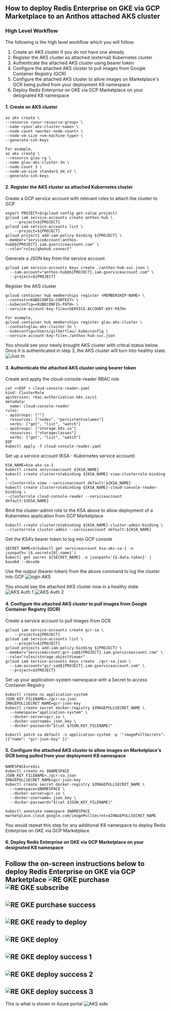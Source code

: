 ## How to deploy Redis Enterprise on GKE via GCP Marketplace to an Anthos attached AKS cluster

### High Level Workflow
The following is the high level workflow which you will follow:
1. Create an AKS cluster if you do not have one already
2. Register the AKS cluster as attached (external) Kubernetes cluster
3. Authenticate the attached AKS cluster using bearer token
4. Configure the attached AKS cluster to pull images from Google Container Registry (GCR)
5. Configure the attached AKS cluster to allow images on Marketplace's GCR being pulled from your deployment K8 namespace
6. Deploy Redis Enterprise on GKE via GCP Marketplace on your designated K8 namespace

#### 1. Create an AKS cluster 
```
az aks create \
--resource <your-resource-group> \
--name <your-aks-cluster-name> \
--node-count <worker-node-count> \
--node-vm-size <vm-machine-type> \
--generate-ssh-keys

For example,
az aks create \
--resource glau-rg \
--name glau-aks-cluster-3n \
--node-count 3 \
--node-vm-size standard_d4_v2 \
--generate-ssh-keys
```

#### 2. Register the AKS cluster as attached Kubernetes cluster
Create a GCP service account with relevant roles to attach the cluster to GCP
```
export PROJECT=$(gcloud config get-value project)
gcloud iam service-accounts create anthos-hub \
	--project=${PROJECT}
gcloud iam service-accounts list \
	--project=${PROJECT}
gcloud projects add-iam-policy-binding ${PROJECT} \
--member="serviceAccount:anthos-hub@${PROJECT}.iam.gserviceaccount.com" \
--role="roles/gkehub.connect"
```

Generate a JSON key from the service account
```
gcloud iam service-accounts keys create ./anthos-hub-svc.json \
  --iam-account="anthos-hub@${PROJECT}.iam.gserviceaccount.com" \
  --project=${PROJECT}
```

Register the AKS cluster
```
gcloud container hub memberships register <MEMBERSHIP-NAME> \
--context=<KUBECONFIG-CONTEXT> \
--kubeconfig=<KUBECONFIG-PATH> \
--service-account-key-file=<SERVICE-ACCOUNT-KEY-PATH>

For example,
gcloud container hub memberships register glau-aks-cluster \
--context=glau-aks-cluster-3n \
--kubeconfig=/Users/gilbertlau/.kube/config \
--service-account-key-file=./anthos-hub-svc.json
``` 

You should see your newly brought AKS cluster with critcal status below.  Once it is authenticated in step 3, the AKS cluster will turn into healthy state.
![Just In](./img/aks-cluster-just-in.png)


#### 3. Authenticate the attached AKS cluster using bearer token
Create and apply the cloud-console-reader RBAC role
```
cat <<EOF > cloud-console-reader.yaml
kind: ClusterRole
apiVersion: rbac.authorization.k8s.io/v1
metadata:
  name: cloud-console-reader
rules:
- apiGroups: [""]
  resources: ["nodes", "persistentvolumes"]
  verbs: ["get", "list", "watch"]
- apiGroups: ["storage.k8s.io"]
  resources: ["storageclasses"]
  verbs: ["get", "list", "watch"]
EOF
kubectl apply -f cloud-console-reader.yaml
```

Set up a service account (KSA - Kubernetes service account)
```
KSA_NAME=ksa-aks-sa-1
kubectl create serviceaccount ${KSA_NAME}
kubectl create clusterrolebinding ${KSA_NAME}-view-clusterrole-binding \
--clusterrole view --serviceaccount default:${KSA_NAME}
kubectl create clusterrolebinding ${KSA_NAME}-cloud-console-reader-binding \
--clusterrole cloud-console-reader --serviceaccount default:${KSA_NAME}
```

Bind the cluster-admin role to the KSA above to allow deployment of a Kubernetes application from GCP Marketplace
```
kubectl create clusterrolebinding ${KSA_NAME}-cluster-admin-binding \
--clusterrole cluster-admin --serviceaccount default:${KSA_NAME}
```

Get the KSA’s bearer token to log into GCP console
```
SECRET_NAME=$(kubectl get serviceaccount ksa-aks-sa-1 -o jsonpath='{$.secrets[0].name}')
kubectl get secret ${SECRET_NAME} -o jsonpath='{$.data.token}' | base64 --decode
```
Use the output (bearer token) from the above command to log the cluster into GCP
![login AKS](./img/login-aks.png)

You should see the attached AKS cluster now in a healthy state
![AKS Auth 1](./img/aks-cluster-auth-1.png)
![AKS Auth 2](./img/aks-cluster-auth-2.png)


#### 4. Configure the attached AKS cluster to pull images from Google Container Registry (GCR)
Create a service account to pull images from GCR
```
gcloud iam service-accounts create gcr-sa \
	--project=${PROJECT}
gcloud iam service-accounts list \
	--project=${PROJECT}
gcloud projects add-iam-policy-binding ${PROJECT} \
--member="serviceAccount:gcr-sa@${PROJECT}.iam.gserviceaccount.com" \
--role="roles/storage.objectViewer"
gcloud iam service-accounts keys create ./gcr-sa.json \
  --iam-account="gcr-sa@${PROJECT}.iam.gserviceaccount.com" \
  --project=${PROJECT}
```

Set up your application-system namespace with a Secret to access Container Registry
```
kubectl create ns application-system
JSON_KEY_FILENAME=./gcr-sa.json
IMAGEPULLSECRET_NAME=gcr-json-key
kubectl create secret docker-registry $IMAGEPULLSECRET_NAME \
  --namespace="application-system" \
  --docker-server=gcr.io \
  --docker-username=_json_key \
  --docker-password="$(cat $JSON_KEY_FILENAME)"

kubectl patch sa default -n application-system -p '"imagePullSecrets": [{"name": "gcr-json-key" }]'
```

#### 5. Configure the attached AKS cluster to allow images on Marketplace's GCR being pulled from your deployment K8 namespace
```
NAMESPACE=redis
kubectl create ns $NAMESPACE
JSON_KEY_FILENAME=./gcr-sa.json
IMAGEPULLSECRET_NAME=gcr-json-key
kubectl create secret docker-registry $IMAGEPULLSECRET_NAME \
  --namespace=$NAMESPACE \
  --docker-server=gcr.io \
  --docker-username=_json_key \
  --docker-password="$(cat $JSON_KEY_FILENAME)"

kubectl annotate namespace $NAMESPACE marketplace.cloud.google.com/imagePullSecret=$IMAGEPULLSECRET_NAME
```
You would repeat this step for any additional K8 namespace to deploy Redis Enterprise on GKE via GCP Marketplace


#### 6. Deploy Redis Enterprise on GKE via GCP Marketplace on your designated K8 namespace
Follow the on-screen instructions below to deploy Redis Enterprise on GKE via GCP Marketplace
![RE GKE purchase](./img/re-gke-purchase.png)
![RE GKE subscribe](./img/re-gke-subscribe.png)
---
![RE GKE purchase success](./img/re-gke-purchase-success.png)
---
![RE GKE ready to deploy](./img/re-gke-ready-deploy.png)
---
![RE GKE deploy](./img/re-gke-deploy.png)
---
![RE GKE deploy success 1](./img/re-gke-deploy-success-1.png)
---
![RE GKE deploy success 2](./img/re-gke-deploy-success-2.png)
---
![RE GKE deploy success 3](./img/re-gke-deploy-success-3.png)
---
This is what is shown in Azure portal
![AKS side](./img/aks-side.png)
